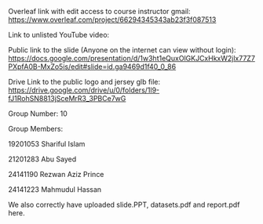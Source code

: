 Overleaf link with edit access to course instructor gmail:
https://www.overleaf.com/project/66294345343ab23f3f087513


Link to unlisted YouTube video:



Public link to the slide (Anyone on the internet can view without login):
https://docs.google.com/presentation/d/1w3ht1eQuxOlGKJCxHkxW2jlx77Z7PXpfA0B-MxZo5is/edit#slide=id.ga9469d1f40_0_86

Drive Link to the public logo and jersey glb file: 
https://drive.google.com/drive/u/0/folders/1l9-fJ1RohSN8813jSceMrR3_3PBCe7wG

Group Number:
10

Group Members:

19201053 Shariful Islam 

21201283 Abu Sayed 

24141190 Rezwan Aziz Prince 

24141223 Mahmudul Hassan 



We also correctly have uploaded slide.PPT, datasets.pdf and report.pdf here.


